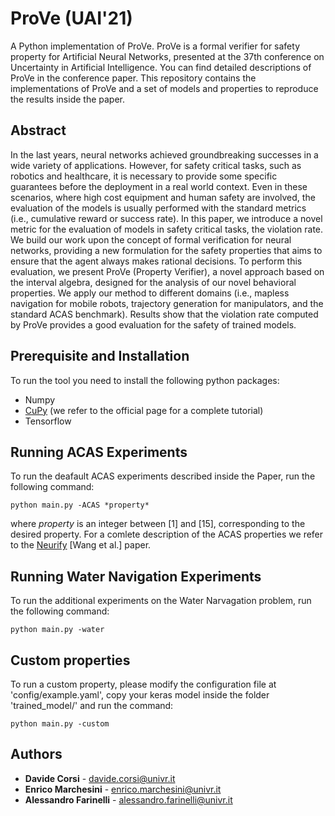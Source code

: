 # ProVe (UAI'21)
A Python implementation of ProVe. ProVe is a formal verifier for safety property for Artificial Neural Networks, presented at the 37th conference on Uncertainty in Artificial Intelligence. You can find detailed descriptions of ProVe in the conference paper.
This repository contains the implementations of ProVe and a set of models and properties to reproduce the results inside the paper.

## Abstract
In the last years, neural networks achieved groundbreaking successes in a wide variety of applications. However, for safety critical tasks, such as robotics and healthcare, it is necessary to provide some specific guarantees before the deployment in a real world context. Even in these scenarios, where high cost equipment and human safety are involved, the evaluation of the models is usually performed with the standard metrics (i.e., cumulative reward or success rate).
In this paper, we introduce a novel metric for the evaluation of models in safety critical tasks, the violation rate. We build our work upon the concept of formal verification for neural networks, providing a new formulation for the safety properties that aims to ensure that the agent always makes rational decisions. To perform this evaluation, we present ProVe (Property Verifier), a novel approach based on the interval algebra, designed for the analysis of our novel behavioral properties. 
We apply our method to different domains (i.e., mapless navigation for mobile robots, trajectory generation for manipulators, and the standard ACAS benchmark). Results show that the violation rate computed by ProVe provides a good evaluation for the safety of trained models.


## Prerequisite and Installation
To run the tool you need to install the following python packages:

- Numpy
- [CuPy](https://docs.cupy.dev/en/stable/install.html#install-cupy) (we refer to the official page for a complete tutorial)
- Tensorflow

## Running ACAS Experiments
To run the deafault ACAS experiments described inside the Paper, run the following command:
```
python main.py -ACAS *property*
```
where *property* is an integer between [1] and [15], corresponding to the desired property. For a comlete description of the ACAS properties we refer to the [Neurify](https://arxiv.org/abs/1809.08098) [Wang et al.] paper.

## Running Water Navigation Experiments
To run the additional experiments on the Water Narvagation problem, run the following command:
```
python main.py -water 
```

## Custom properties
To run a custom property, please modify the configuration file at 'config/example.yaml', copy your keras model inside the folder 'trained_model/' and run the command:
```
python main.py -custom
```

## Authors
*  **Davide Corsi** - davide.corsi@univr.it
*  **Enrico Marchesini** - enrico.marchesini@univr.it
*  **Alessandro Farinelli** - alessandro.farinelli@univr.it